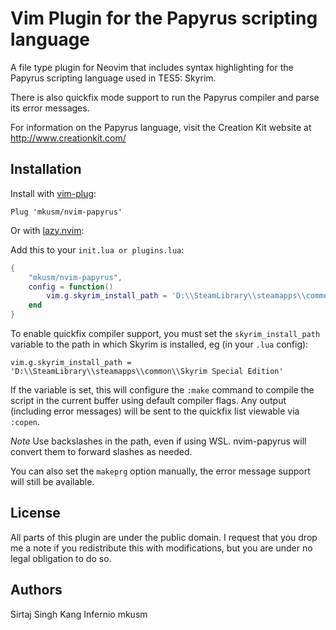 Vim Plugin for the Papyrus scripting language
=============================================

A file type plugin for Neovim that includes syntax highlighting
for the Papyrus scripting language used in TES5: Skyrim.

There is also quickfix mode support to run the Papyrus compiler
and parse its error messages.

For information on the Papyrus language, visit the Creation Kit website at
http://www.creationkit.com/

Installation
------------

Install with [vim-plug](https://github.com/junegunn/vim-plug):

```vim
Plug 'mkusm/nvim-papyrus'
```

Or with [lazy.nvim](https://github.com/folke/lazy.nvim):

Add this to your `init.lua or plugins.lua`:

```lua
{
    "mkusm/nvim-papyrus",
    config = function()
        vim.g.skyrim_install_path = 'D:\\SteamLibrary\\steamapps\\common\\Skyrim Special Edition'
    end
}
```
To enable quickfix compiler support, you must set the `skyrim_install_path`
variable to the path in which Skyrim is installed, eg (in your `.lua` config):

    vim.g.skyrim_install_path = 'D:\\SteamLibrary\\steamapps\\common\\Skyrim Special Edition'

If the variable is set, this will configure the `:make` command to compile the
script in the current buffer using default compiler flags. Any output
(including error messages) will be sent to the quickfix list viewable via
`:copen`.

*Note* Use backslashes in the path, even if using WSL. nvim-papyrus will convert them
to forward slashes as needed.

You can also set the `makeprg` option manually, the error message support will
still be available.


License
-------

All parts of this plugin are under the public domain. I request that you drop
me a note if you redistribute this with modifications, but you are under no
legal obligation to do so.


Authors
-----------------

Sirtaj Singh Kang
Infernio
mkusm
